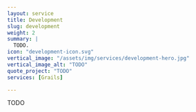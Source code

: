 ```yaml
---
layout: service
title: Development
slug: development
weight: 2
summary: |
  TODO.
icon: "development-icon.svg"
vertical_image: "/assets/img/services/development-hero.jpg"
vertical_image_alt: "TODO"
quote_project: "TODO"
services: [Grails]

---
```


TODO